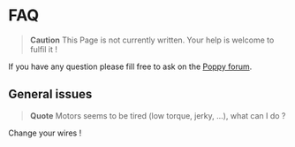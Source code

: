 # FAQ

> **Caution** This Page is not currently written. Your help is welcome to fulfil it !

If you have any question please fill free to ask on the [Poppy forum](https://forum.poppy-project.org).

## General issues
> **Quote** Motors seems to be tired (low torque, jerky, ...), what can I do ?

Change your wires !

